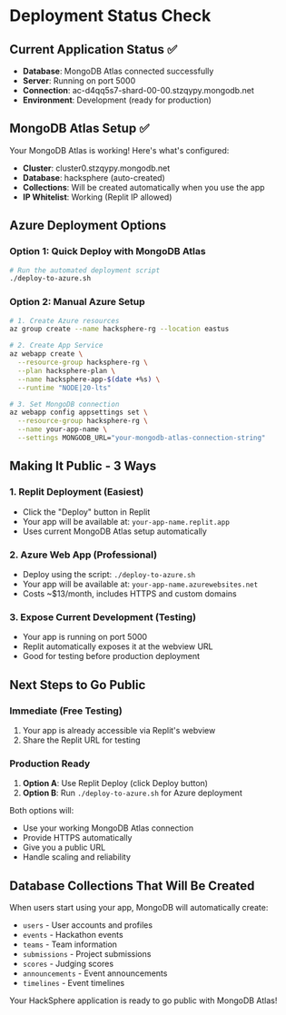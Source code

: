# Deployment Status Check

## Current Application Status ✅
- **Database**: MongoDB Atlas connected successfully
- **Server**: Running on port 5000
- **Connection**: ac-d4qq5s7-shard-00-00.stzqypy.mongodb.net
- **Environment**: Development (ready for production)

## MongoDB Atlas Setup ✅
Your MongoDB Atlas is working! Here's what's configured:
- **Cluster**: cluster0.stzqypy.mongodb.net
- **Database**: hacksphere (auto-created)
- **Collections**: Will be created automatically when you use the app
- **IP Whitelist**: Working (Replit IP allowed)

## Azure Deployment Options

### Option 1: Quick Deploy with MongoDB Atlas
```bash
# Run the automated deployment script
./deploy-to-azure.sh
```

### Option 2: Manual Azure Setup
```bash
# 1. Create Azure resources
az group create --name hacksphere-rg --location eastus

# 2. Create App Service
az webapp create \
  --resource-group hacksphere-rg \
  --plan hacksphere-plan \
  --name hacksphere-app-$(date +%s) \
  --runtime "NODE|20-lts"

# 3. Set MongoDB connection
az webapp config appsettings set \
  --resource-group hacksphere-rg \
  --name your-app-name \
  --settings MONGODB_URL="your-mongodb-atlas-connection-string"
```

## Making It Public - 3 Ways

### 1. Replit Deployment (Easiest)
- Click the "Deploy" button in Replit
- Your app will be available at: `your-app-name.replit.app`
- Uses current MongoDB Atlas setup automatically

### 2. Azure Web App (Professional)
- Deploy using the script: `./deploy-to-azure.sh`
- Your app will be available at: `your-app-name.azurewebsites.net`
- Costs ~$13/month, includes HTTPS and custom domains

### 3. Expose Current Development (Testing)
- Your app is running on port 5000
- Replit automatically exposes it at the webview URL
- Good for testing before production deployment

## Next Steps to Go Public

### Immediate (Free Testing)
1. Your app is already accessible via Replit's webview
2. Share the Replit URL for testing

### Production Ready
1. **Option A**: Use Replit Deploy (click Deploy button)
2. **Option B**: Run `./deploy-to-azure.sh` for Azure deployment

Both options will:
- Use your working MongoDB Atlas connection
- Provide HTTPS automatically
- Give you a public URL
- Handle scaling and reliability

## Database Collections That Will Be Created
When users start using your app, MongoDB will automatically create:
- `users` - User accounts and profiles
- `events` - Hackathon events
- `teams` - Team information
- `submissions` - Project submissions
- `scores` - Judging scores
- `announcements` - Event announcements
- `timelines` - Event timelines

Your HackSphere application is ready to go public with MongoDB Atlas!